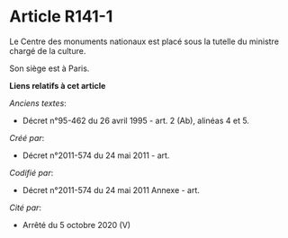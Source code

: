 # Article R141-1

Le Centre des monuments nationaux est placé sous la tutelle du ministre chargé de la culture.

Son siège est à Paris.

**Liens relatifs à cet article**

_Anciens textes_:

  - Décret n°95-462 du 26 avril 1995 - art. 2 (Ab), alinéas 4 et 5.

_Créé par_:

  - Décret n°2011-574 du 24 mai 2011  - art.

_Codifié par_:

  - Décret n°2011-574 du 24 mai 2011 Annexe - art.

_Cité par_:

  - Arrêté du 5 octobre 2020 (V)
